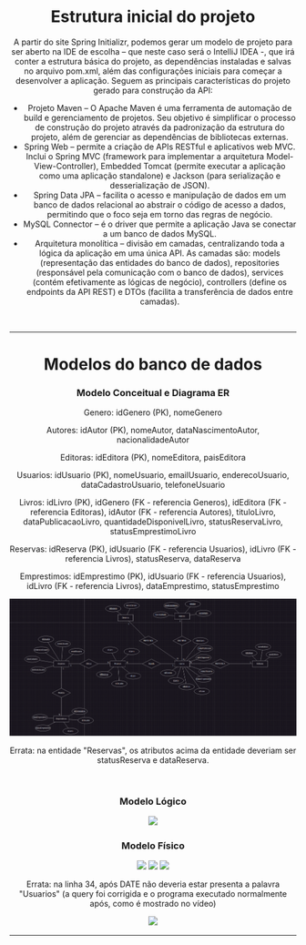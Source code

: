 <div align="center">
  <h1>Estrutura inicial do projeto</h1>
  <p>A partir do site Spring Initializr, podemos gerar um modelo de projeto para ser aberto na IDE de escolha – que neste caso será o IntelliJ IDEA -, que irá conter a estrutura básica do projeto, as dependências instaladas e salvas no arquivo pom.xml, além das configurações iniciais para começar a desenvolver a aplicação.
    Seguem as principais características do projeto gerado para construção da API:</p>
  <ul>
    <li>Projeto Maven – O Apache Maven é uma ferramenta de automação de build e gerenciamento de projetos. Seu objetivo é simplificar o processo de construção do projeto através da padronização da estrutura do projeto, além de gerenciar as dependências de bibliotecas externas.</li>
    <li>Spring Web – permite a criação de APIs RESTful e aplicativos web MVC. Inclui o Spring MVC (framework para implementar a arquitetura Model-View-Controller), Embedded Tomcat (permite executar a aplicação como uma aplicação standalone) e Jackson (para serialização e desserialização de JSON).</li>
    <li>Spring Data JPA – facilita o acesso e manipulação de dados em um banco de dados relacional ao abstrair o código de acesso a dados, permitindo que o foco seja em torno das regras de negócio.</li>
    <li>MySQL Connector – é o driver que permite a aplicação Java se conectar a um banco de dados MySQL.</li>
    <li>Arquitetura monolítica – divisão em camadas, centralizando toda a lógica da aplicação em uma única API. As camadas são: models (representação das entidades do banco de dados), repositories (responsável pela comunicação com o banco de dados), 
      services (contém efetivamente as lógicas de negócio), controllers (define os endpoints da API REST) e DTOs (facilita a transferência de dados entre camadas).</li>
  </ul>
  <br>
  <hr>
</div>

<div align="center">
  <h1>Modelos do banco de dados</h1>
  <h3>Modelo Conceitual e Diagrama ER</h3>
  <p>Genero: idGenero (PK), nomeGenero</p>
  <p>Autores: idAutor (PK), nomeAutor, dataNascimentoAutor, nacionalidadeAutor</p>
  <p>Editoras: idEditora (PK), nomeEditora, paisEditora</p>
  <p>Usuarios: idUsuario (PK), nomeUsuario, emailUsuario, enderecoUsuario, dataCadastroUsuario, telefoneUsuario</p>
  <p>Livros: idLivro (PK), idGenero (FK - referencia Generos), idEditora (FK - referencia Editoras), idAutor (FK - referencia Autores), tituloLivro, dataPublicacaoLivro, quantidadeDisponivelLivro, statusReservaLivro, statusEmprestimoLivro</p>
  <p>Reservas: idReserva (PK), idUsuario (FK - referencia Usuarios), idLivro (FK - referencia Livros), statusReserva, dataReserva</p>
  <p>Emprestimos: idEmprestimo (PK), idUsuario (FK - referencia Usuarios), idLivro (FK - referencia Livros), dataEmprestimo, statusEmprestimo</p>
  <img src="https://github.com/gustavooarantes/ProjetoIntegradorIB/blob/master/Modelos%20-%20Projeto%20Integrador/Diagrama%20ER.png">
  <p>Errata: na entidade "Reservas", os atributos acima da entidade deveriam ser statusReserva e dataReserva.</p>
  <br>
  <h3>Modelo Lógico</h3>
  <img src="https://github.com/gustavooarantes/ProjetoIntegradorIB/blob/master/Modelos%20-%20Projeto%20Integrador/Modelo%20L%C3%B3gico.png">
  <br>
  <h3>Modelo Físico</h3>
  <img src="https://github.com/gustavooarantes/ProjetoIntegradorIB/blob/master/Modelos%20-%20Projeto%20Integrador/Primeira%20parte%20modelo%20f%C3%ADsico.png">
  <img src="https://github.com/gustavooarantes/ProjetoIntegradorIB/blob/master/Modelos%20-%20Projeto%20Integrador/Segunda%20parte%20modelo%20f%C3%ADsico.png">
  <img src="https://github.com/gustavooarantes/ProjetoIntegradorIB/blob/master/Modelos%20-%20Projeto%20Integrador/Terceira%20parte%20modelo%20f%C3%ADsico.png">
  <p>Errata: na linha 34, após DATE não deveria estar presenta a palavra "Usuarios" (a query foi corrigida e o programa executado normalmente após, como é mostrado no vídeo)</p>
  <img src="https://github.com/gustavooarantes/ProjetoIntegradorIB/blob/master/Modelos%20-%20Projeto%20Integrador/Quarta%20parte%20modelo%20f%C3%ADsico.png">
  <br>
  <hr>
</div>

<div align="center">
  
</div>
